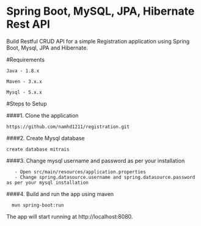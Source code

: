 # Spring Boot, MySQL, JPA, Hibernate Rest API 
Build Restful CRUD API for a simple Registration application using Spring Boot, Mysql, JPA and Hibernate.

#Requirements
```
Java - 1.8.x

Maven - 3.x.x

Mysql - 5.x.x
```
#Steps to Setup

####1. Clone the application
```
https://github.com/namhd1211/registration.git
```
####2. Create Mysql database
```
create database mitrais
```
####3. Change mysql username and password as per your installation
```
   - Open src/main/resources/application.properties
   - Change spring.datasource.username and spring.datasource.password as per your mysql installation
  ```
####4. Build and run the app using maven
```
  mvn spring-boot:run
  ```
  The app will start running at http://localhost:8080.  
 



